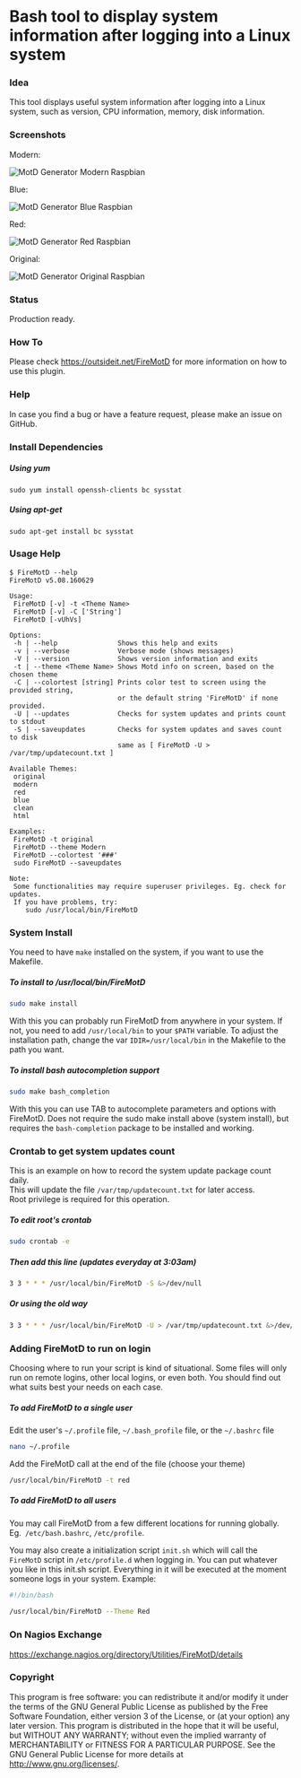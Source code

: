 # Bash tool to display system information after logging into a Linux system

### Idea

This tool displays useful system information after logging into a Linux system, such as version, CPU information, 
memory, disk information. 

### Screenshots

Modern:

![MotD Generator Modern Raspbian](/../screenshots/generate-motd-modern-raspbian.png?raw=true "MotD Generator Modern Raspbian")

Blue:

![MotD Generator Blue Raspbian](/../screenshots/generate-motd-blue-raspbian.png?raw=true "MotD Generator Blue Raspbian")

Red:

![MotD Generator Red Raspbian](/../screenshots/generate-motd-red-raspbian.png?raw=true "MotD Generator Red Raspbian")

Original:

![MotD Generator Original Raspbian](/../screenshots/generate-motd-original-raspbian.png?raw=true "MotD Generator Original Raspbian")


### Status

Production ready.

### How To

Please check https://outsideit.net/FireMotD for more information on how to use this plugin.

### Help

In case you find a bug or have a feature request, please make an issue on GitHub.

### Install Dependencies

##### Using yum
```
sudo yum install openssh-clients bc sysstat
```

##### Using apt-get
```
sudo apt-get install bc sysstat
```
### Usage Help

```
$ FireMotD --help
FireMotD v5.08.160629

Usage: 
 FireMotD [-v] -t <Theme Name> 
 FireMotD [-v] -C ['String']
 FireMotD [-vUhVs]

Options:
 -h | --help               Shows this help and exits
 -v | --verbose            Verbose mode (shows messages)
 -V | --version            Shows version information and exits
 -t | --theme <Theme Name> Shows Motd info on screen, based on the chosen theme
 -C | --colortest [string] Prints color test to screen using the provided string,
                           or the default string 'FireMotD' if none provided.
 -U | --updates            Checks for system updates and prints count to stdout
 -S | --saveupdates        Checks for system updates and saves count to disk
                           same as [ FireMotD -U > /var/tmp/updatecount.txt ]

Available Themes:
 original
 modern
 red
 blue
 clean
 html

Examples:
 FireMotD -t original
 FireMotD --theme Modern
 FireMotD --colortest '###'
 sudo FireMotD --saveupdates

Note:
 Some functionalities may require superuser privileges. Eg. check for updates.
 If you have problems, try:
    sudo /usr/local/bin/FireMotD
```

### System Install

You need to have `make` installed on the system, if you want to use the Makefile.

##### To install to /usr/local/bin/FireMotD
```bash
sudo make install
```
With this you can probably run FireMotD from anywhere in your system. If not, you need to add `/usr/local/bin` to your `$PATH` variable. To adjust the installation path, change the var `IDIR=/usr/local/bin` in the Makefile to the path you want.

##### To install bash autocompletion support
```bash
sudo make bash_completion
```
With this you can use TAB to autocomplete parameters and options with FireMotD.
Does not require the sudo make install above (system install), but requires the `bash-completion` package to be installed and working.

### Crontab to get system updates count

This is an example on how to record the system update package count daily.  
This will update the file `/var/tmp/updatecount.txt` for later access.  
Root privilege is required for this operation.

##### To edit root's crontab
```bash
sudo crontab -e
```

##### Then add this line (updates everyday at 3:03am)
```bash
3 3 * * * /usr/local/bin/FireMotD -S &>/dev/null
```

##### Or using the old way
```bash
3 3 * * * /usr/local/bin/FireMotD -U > /var/tmp/updatecount.txt &>/dev/null
```

### Adding FireMotD to run on login

Choosing where to run your script is kind of situational. Some files will only run on remote logins, other local logins, or even both. You should find out what suits best your needs on each case.

##### To add FireMotD to a single user
Edit the user's `~/.profile` file, `~/.bash_profile` file, or the `~/.bashrc` file
```bash
nano ~/.profile
```

Add the FireMotD call at the end of the file (choose your theme)
```bash
/usr/local/bin/FireMotD -t red
```

##### To add FireMotD to all users
You may call FireMotD from a few different locations for running globally.  
Eg.` /etc/bash.bashrc`, `/etc/profile`.  

You may also create a initialization script `init.sh` which will call the `FireMotD` script in `/etc/profile.d` when logging in. You can put whatever you like in this init.sh script. Everything in it will be executed at the moment someone logs in your system. Example:
```bash
#!/bin/bash
 
/usr/local/bin/FireMotD --Theme Red
```

### On Nagios Exchange

https://exchange.nagios.org/directory/Utilities/FireMotD/details

### Copyright

This program is free software: you can redistribute it and/or modify it under the terms of the GNU General Public 
License as published by the Free Software Foundation, either version 3 of the License, or (at your option) any later 
version. This program is distributed in the hope that it will be useful, but WITHOUT ANY WARRANTY; without even the 
implied warranty of MERCHANTABILITY or FITNESS FOR A PARTICULAR PURPOSE. See the GNU General Public License for more 
details at <http://www.gnu.org/licenses/>.

